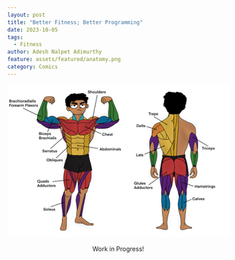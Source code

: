 ```yaml
---
layout: post
title: "Better Fitness; Better Programming"
date: 2023-10-05
tags:
  - Fitness
author: Adesh Nalpet Adimurthy
feature: assets/featured/anatomy.png
category: Comics
---
```


<img class="center-image" src="../assets/featured/anatomy.png" /> 
<p style="text-align: center;">Work in Progress! </p>